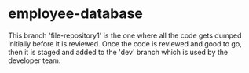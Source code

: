 # employee-database
This branch 'file-repository1' is the one where all the code gets dumped initially before it is reviewed. Once the code is reviewed and good to go, then it is staged and added to the 'dev' branch which is used by the developer team.
